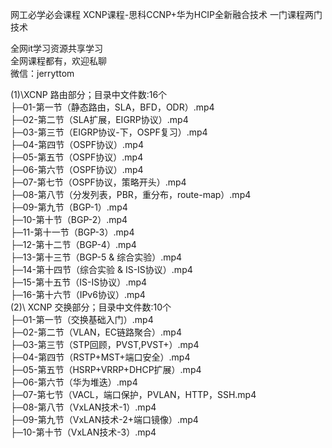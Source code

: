 网工必学必会课程 XCNP课程-思科CCNP+华为HCIP全新融合技术 一门课程两门技术

全网it学习资源共享学习<br>全网课程都有，欢迎私聊<br>微信：jerryttom<br>

(1)\XCNP 路由部分；目录中文件数:16个<br> ├─01-第一节（静态路由，SLA，BFD，ODR）.mp4<br> ├─02-第二节（SLA扩展，EIGRP协议）.mp4<br> ├─03-第三节（EIGRP协议-下，OSPF复习）.mp4<br> ├─04-第四节（OSPF协议）.mp4<br> ├─05-第五节（OSPF协议）.mp4<br> ├─06-第六节（OSPF协议）.mp4<br> ├─07-第七节（OSPF协议，策略开头）.mp4<br> ├─08-第八节（分发列表，PBR，重分布，route-map）.mp4<br> ├─09-第九节（BGP-1）.mp4<br> ├─10-第十节（BGP-2）.mp4<br> ├─11-第十一节（BGP-3）.mp4<br> ├─12-第十二节（BGP-4）.mp4<br> ├─13-第十三节（BGP-5 &amp; 综合实验）.mp4<br> ├─14-第十四节（综合实验 &amp; IS-IS协议）.mp4<br> ├─15-第十五节（IS-IS协议）.mp4<br> ├─16-第十六节（IPv6协议）.mp4<br> (2)\ XCNP 交换部分；目录中文件数:10个<br> ├─01-第一节（交换基础入门）.mp4<br> ├─02-第二节（VLAN，EC链路聚合）.mp4<br> ├─03-第三节（STP回顾，PVST,PVST+）.mp4<br> ├─04-第四节（RSTP+MST+端口安全）.mp4<br> ├─05-第五节（HSRP+VRRP+DHCP扩展）.mp4<br> ├─06-第六节（华为堆迭）.mp4<br> ├─07-第七节（VACL，端口保护，PVLAN，HTTP，SSH.mp4<br> ├─08-第八节（VxLAN技术-1）.mp4<br> ├─09-第九节（VxLAN技术-2+端口镜像）.mp4<br> ├─10-第十节（VxLAN技术-3）.mp4